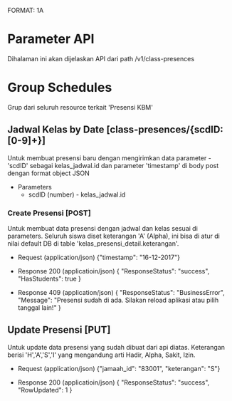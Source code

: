 FORMAT: 1A

# Parameter API
Dihalaman ini akan dijelaskan API dari path /v1/class-presences

# Group Schedules
Grup dari seluruh resource terkait 'Presensi KBM'

## Jadwal Kelas by Date [class-presences/{scdID:[0-9]+}]
Untuk membuat presensi baru dengan mengirimkan data parameter - 'scdID' sebagai kelas_jadwal.id dan parameter 'timestamp' di body post dengan format object JSON

+ Parameters
  + scdID (number) - kelas_jadwal.id

### Create Presensi [POST]
Untuk membuat data presensi dengan jadwal dan kelas sesuai di parameters. Seluruh siswa diset keterangan 'A' (Alpha), ini bisa di atur di nilai default DB di table 'kelas_presensi_detail.keterangan'.

+ Request (application/json)
    {"timestamp": "16-12-2017"}

+ Response 200 (applicatioin/json)
    {
      "ResponseStatus": "success",
      "HasStudents": true
    }

+ Response 409 (application/json)
    {
      "ResponseStatus": "BusinessError",
      "Message": "Presensi sudah di ada. Silakan reload aplikasi atau pilih tanggal lain!"
    }

## Update Presensi [PUT]
Untuk update data presensi yang sudah dibuat dari api diatas. Keterangan berisi 'H','A','S','I' yang mengandung arti Hadir, Alpha, Sakit, Izin.

+ Request (application/json)
    {"jamaah_id": "83001", "keterangan": "S"}

+ Response 200 (applicatioin/json)
    {
        "ResponseStatus": "success",
        "RowUpdated": 1
    }